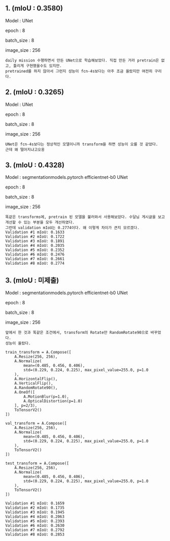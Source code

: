 ## 1. (mIoU : 0.3580)

Model : UNet

epoch : 8

batch_size : 8

image_size : 256

    daily mission 수행하면서 만든 UNet으로 학습해보았다. 직접 만든 거라 pretrain은 없고, 틀리게 구현했을수도 있지만.
    pretrained를 하지 않아서 그런지 성능이 fcn-4s보다는 아주 조금 올랐지만 여전히 구리다.
    
## 2. (mIoU : 0.3265)

Model : UNet

epoch : 8

batch_size : 8

image_size : 256

    UNet은 fcn-4s보다는 정상적인 모델이니까 transform을 하면 성능이 오를 것 같았다.
    근데 왜 떨어지냐고오옹

## 3. (mIoU : 0.4328)

Model : segmentationmodels.pytorch efficientnet-b0 UNet

epoch : 8

batch_size : 8

image_size : 256

    똑같은 transforms에, pretrain 된 모델을 불러와서 사용해보았다. 수달님 게시글을 보고 개선할 수 있는 부분을 모두 개선하였다.
    그런데 validation mIoU는 0.2774이다. 왜 이렇게 차이가 큰지 모르겠다.
    Validation #1 mIoU: 0.1633
    Validation #2 mIoU: 0.1722
    Validation #3 mIoU: 0.1891
    Validation #4 mIoU: 0.2035
    Validation #5 mIoU: 0.2352
    Validation #6 mIoU: 0.2476
    Validation #7 mIoU: 0.2661
    Validation #8 mIoU: 0.2774
    
## 3. (mIoU : 미제출)

Model : segmentationmodels.pytorch efficientnet-b0 UNet

epoch : 8

batch_size : 8

image_size : 256

    앞에서 한 것과 똑같은 조건에서, transform의 Rotate만 RandomRotate90으로 바꾸었다.
    성능이 올랐다.
    
    train_transform = A.Compose([
        A.Resize(256, 256),
        A.Normalize(
            mean=(0.485, 0.456, 0.406),
            std=(0.229, 0.224, 0.225), max_pixel_value=255.0, p=1.0
        ),
        A.HorizontalFlip(),
        A.VerticalFlip(),
        A.RandomRotate90(),
        A.OneOf([
            A.MotionBlur(p=1.0),
            A.OpticalDistortion(p=1.0)
        ], p=2/3),
        ToTensorV2()
    ])

    val_transform = A.Compose([
        A.Resize(256, 256),
        A.Normalize(
            mean=(0.485, 0.456, 0.406),
            std=(0.229, 0.224, 0.225), max_pixel_value=255.0, p=1.0
        ),
        ToTensorV2()
    ])

    test_transform = A.Compose([
        A.Resize(256, 256),
        A.Normalize(
            mean=(0.485, 0.456, 0.406),
            std=(0.229, 0.224, 0.225), max_pixel_value=255.0, p=1.0
        ),
        ToTensorV2()
    ])
    
    Validation #1 mIoU: 0.1659
    Validation #2 mIoU: 0.1735
    Validation #3 mIoU: 0.1945
    Validation #4 mIoU: 0.2063
    Validation #5 mIoU: 0.2393
    Validation #6 mIoU: 0.2630
    Validation #7 mIoU: 0.2792
    Validation #8 mIoU: 0.2853
